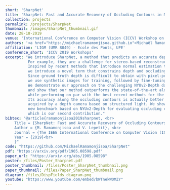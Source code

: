 ```yaml
---
short: 'SharpNet'
title: 'SharpNet: Fast and Accurate Recovery of Occluding Contours in Monocular Depth Estimation'
collection: projects
permalink: /projects/SharpNet
thumbnail: /images/SharpNet_thumbnail.gif
date: 28-10-2019
venue: 'International Conference on Computer Vision (ICCV) Workshop on 3D Reconstruction in the Wild'
authors: '<a href="https://michaelramamonjisoa.github.io">Michaël Ramamonjisoa</a><sup>1</sup> and <a href="https://imagine.enpc.fr/~lepetitv">Vincent Lepetit</a><sup>1</sup>'
affiliation: 'LIGM (UMR 8049) - Ecole des Ponts, UPE'
conference_short: 'ICCV 2019 Workshops'
excerpt: "We introduce SharpNet, a method that predicts an accurate depth map for an input color image, with a particular attention to the reconstruction of occluding contours: Occluding contours are an important cue for object recognition, and for realistic integration of virtual objects in Augmented Reality, but they are also notoriously difficult to reconstruct accurately.
          For example, they are a challenge for stereo-based reconstruction methods, as points around an occluding contour are visible in only one image. 
          Inspired by recent methods that introduce normal estimation to improve depth prediction, 
          we introduce a novel term that constrains depth and occluding contours predictions. 
          Since ground truth depth is difficult to obtain with pixel-perfect accuracy along occluding contours, 
          we use synthetic images for training, followed by fine-tuning on real data. 
          We demonstrate our approach on the challenging NYUv2-Depth dataset, 
          and show that our method outperforms the state-of-the-art along occluding contours, 
          while performing on par with the best recent methods for the rest of the images. 
          Its accuracy along the occluding contours is actually better than the ''ground truth''
          acquired by a depth camera based on structured light. We show this by introducing a 
          new benchmark based on NYUv2-Depth for evaluating occluding contours in monocular reconstruction, 
          which is our second contribution."
bibtex: "@article{ramamonjisoa2019sharpnet, <br>
    Title = {SharpNet: Fast and Accurate Recovery of Occluding Contours in Monocular Depth Estimation}, <br>
    Author = {M. Ramamonjisoa and V. Lepetit}, <br>
    Journal = {The IEEE International Conference on Computer Vision (ICCV) Workshops}, <br>
    Year = {2019}<br>
    }"
code: "https://github.com/MichaelRamamonjisoa/SharpNet"
pdf: "https://arxiv.org/pdf/1905.08598.pdf"
paper_url: "https://arxiv.org/abs/1905.08598"
poster: /files/Poster_Sharpnet.pdf
poster_thumbnail: /files/Poster_SharpNet_thumbnail.png
paper_thumbnail: /files/Paper_SharpNet_thumbnail.png
diagram: /files/DispFields_diagram.png
youtube: "https://www.youtube.com/embed/bWTnekWOMZY"
---
```


